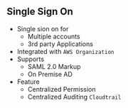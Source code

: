 ## Single Sign On

- Single sion on for
  - Multiple accounts
  - 3rd party Applications
- Integrated with `AWS Organization`
- Supports
  - SAML 2.0 Markup
  - On Premise AD
- Feature
  - Centralized Permission
  - Centralized Auditing `Cloudtrail`
